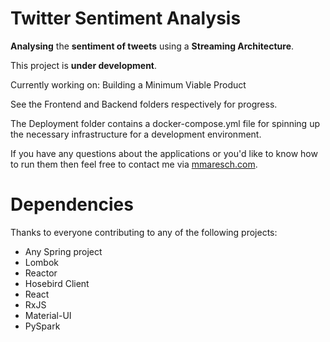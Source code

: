 # Twitter Sentiment Analysis
**Analysing** the **sentiment of tweets** using a **Streaming Architecture**.

This project is **under development**.

Currently working on: Building a Minimum Viable Product

See the Frontend and Backend folders respectively for progress.

The Deployment folder contains a docker-compose.yml file for spinning up the necessary infrastructure for a development environment.

If you have any questions about the applications or you'd like to know how to run them then feel free to contact me via [mmaresch.com](http://mmaresch.com).

# Dependencies
Thanks to everyone contributing to any of the following projects:
- Any Spring project
- Lombok
- Reactor
- Hosebird Client
- React
- RxJS
- Material-UI
- PySpark
